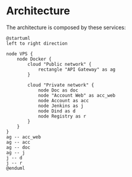 # Architecture
The architecture is composed by these services:

```kroki-plantuml no-transparency=false
@startuml
left to right direction

node VPS {
    node Docker {
        cloud "Public network" {
            rectangle "API Gateway" as ag
        }

        cloud "Private network" {
            node Doc as doc
            node "Account Web" as acc_web
            node Account as acc
            node Jenkins as j
            node Dind as d
            node Registry as r
        }
    }
}
ag -- acc_web
ag -- acc
ag -- doc
ag -- j
j -- d
j -- r
@enduml
```
